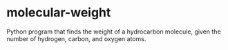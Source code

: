 # molecular-weight
Python program that finds the weight of a hydrocarbon molecule, given the number of hydrogen, carbon, and oxygen atoms. 
